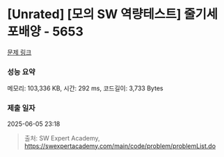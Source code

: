# [Unrated] [모의 SW 역량테스트] 줄기세포배양 - 5653 

[문제 링크](https://swexpertacademy.com/main/code/problem/problemDetail.do?contestProbId=AWXRJ8EKe48DFAUo) 

### 성능 요약

메모리: 103,336 KB, 시간: 292 ms, 코드길이: 3,733 Bytes

### 제출 일자

2025-06-05 23:18



> 출처: SW Expert Academy, https://swexpertacademy.com/main/code/problem/problemList.do